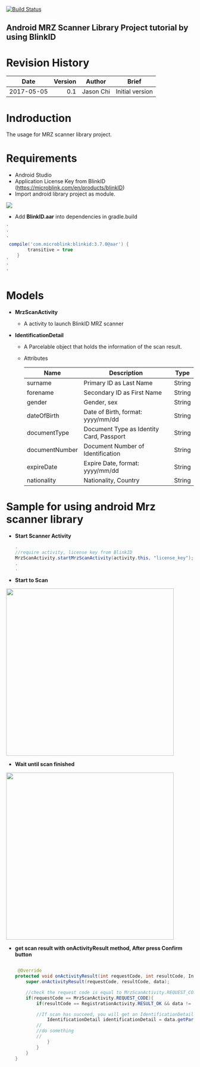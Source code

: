  [![Build Status](https://travis-ci.org/ChiJason/AndroidMrzScanner.svg?branch=master)](https://travis-ci.org/ChiJason/AndroidMrzScanner)

 Android MRZ Scanner Library Project tutorial by using BlinkID
 ---------
# Revision History #
| Date | Version | Author | Brief |
| ---- | ----: | :----: | ---- |
| 2017-05-05 | 0.1 | Jason Chi | Initial version |

# Indroduction #
The usage for MRZ scanner library project.

# Requirements #
- Android Studio
- Application License Key from BlinkID (https://microblink.com/en/products/blinkID)
- Import android library project as module.

![](http://i.imgur.com/GFrKGhW.png)

- Add **BlinkID.aar** into dependencies in gradle.build

```groovy
`
`
`
 compile('com.microblink:blinkid:3.7.0@aar') {
        transitive = true
    }
`
`
`
```

# Models #

- **MrzScanActivity**
	- A activity to launch BlinkID MRZ scanner

- **IdentificationDetail**
	- A Parcelable object that holds the information of the scan result.
	- Attributes
	
		| Name | Description | Type |
		| ---- | ---- | :----: |
		| surname | Primary ID as Last Name | String |
		| forename | Secondary ID as First Name | String |
		| gender | Gender, sex | String |
		| dateOfBirth | Date of Birth, format: yyyy/mm/dd | String |
		| documentType | Document Type as Identity Card, Passport | String |
		| documentNumber | Document Number of Identification | String |
		| expireDate | Expire Date, format: yyyy/mm/dd | String |
		| nationality | Nationality, Country | String |


# Sample for using android Mrz scanner library #

 - **Start Scanner Activity**
	```Java
	.
	//require activity, license key from BlinkID
	MrzScanActivity.startMrzScanActivity(activity.this, "license_key");
	.
	.
- **Start to Scan**
 <img src="http://i.imgur.com/e8wLCpS.jpg" width="450">

- **Wait until scan finished**
 <img src="http://i.imgur.com/Sou53If.png" width="450">

- **get scan result with onActivityResult method, After press Confirm button**
	```java
	
	 @Override
    protected void onActivityResult(int requestCode, int resultCode, Intent data) {
        super.onActivityResult(requestCode, resultCode, data);

		//check the request code is equal to MrzScanActivity.REQUEST_CODE
        if(requestCode == MrzScanActivity.REQUEST_CODE){
            if(resultCode == RegistrationActivity.RESULT_OK && data != null){

			//If scan has succeed, you will get an IdentificationDetail
                IdentificationDetail identificationDetail = data.getParcelableExtra(MrzScanActivity.EXTRAS_SCAN_RESULT);
			//
			//do something
			//
                }
            }
        }
    }	

